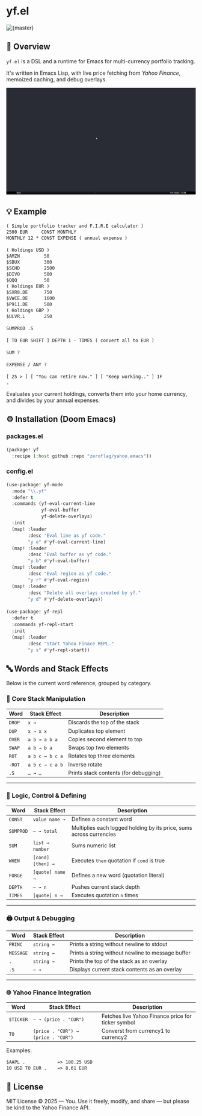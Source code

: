 # yf.el

![{master}](https://github.com/zeroflag/yahoo.emacs/actions/workflows/ci.yml/badge.svg)

## 📝 Overview

`yf.el` is a DSL and a runtime for Emacs for multi-currency portfolio tracking. 

It's written in Emacs Lisp, with live price fetching from *Yahoo Finance*, memoized caching, and debug overlays.

<img src="imgs/demo.gif" alt="fib" />



## 💡 Example

```Forth
( Simple portfolio tracker and F.I.R.E calculator )
2500 EUR     CONST MONTHLY
MONTHLY 12 * CONST EXPENSE ( annual expense )

( Holdings USD )
$AMZN         50
$SBUX         300
$SCHD         2500
$DIVO         500
$QQQ          50
( Holdings EUR )
$SXR8.DE      750
$VWCE.DE      1600
$P911.DE      500
( Holdings GBP )
$ULVR.L       250

SUMPROD .S

[ TO EUR SHIFT ] DEPTH 1 - TIMES ( convert all to EUR )

SUM ?

EXPENSE / ANY ?

[ 25 > ] [ "You can retire now." ] [ "Keep working.." ] IF
.

```

Evaluates your current holdings, converts them into your home currency, and divides by your annual expenses.

## ⚙️ Installation (Doom Emacs)

### packages.el

```lisp
(package! yf
  :recipe (:host github :repo "zeroflag/yahoo.emacs"))
```

### config.el

```lisp
(use-package! yf-mode
  :mode "\\.yf"
  :defer t
  :commands (yf-eval-current-line
             yf-eval-buffer
             yf-delete-overlays)
  :init
  (map! :leader
        :desc "Eval line as yf code."
        "y e" #'yf-eval-current-line)
  (map! :leader
        :desc "Eval buffer as yf code."
        "y b" #'yf-eval-buffer)
  (map! :leader
        :desc "Eval region as yf code."
        "y r" #'yf-eval-region)
  (map! :leader
        :desc "Delete all overlays created by yf."
        "y d" #'yf-delete-overlays))

(use-package! yf-repl
  :defer t
  :commands yf-repl-start
  :init
  (map! :leader
        :desc "Start Yahoo Finace REPL."
        "y s" #'yf-repl-start))
```

## 🔤 Words and Stack Effects

Below is the current word reference, grouped by category.

### 🔧 Core Stack Manipulation

| Word   | Stack Effect    | Description                           |
| ------ | --------------- | ------------------------------------- |
| `DROP` | `x →`           | Discards the top of the stack         |
| `DUP`  | `x → x x`       | Duplicates top element                |
| `OVER` | `a b → a b a`   | Copies second element to top          |
| `SWAP` | `a b → b a`     | Swaps top two elements                |
| `ROT`  | `a b c → b c a` | Rotates top three elements            |
| `-ROT` | `a b c → c a b` | Inverse rotate                        |
| `.S`   | `… → …`         | Prints stack contents (for debugging) |

---

### 🧠 Logic, Control & Defining 

| Word      | Stack Effect                            | Description                                   |
| --------- | --------------------------------------- | --------------------------------------------- |
| `CONST`   | `value name →`                          | Defines a constant word                                             |
| `SUMPROD` | `— → total`                             | Multiplies each logged holding by its price, sums across currencies |
| `SUM`     | `list → number`                         | Sums numeric list                                                   |
| `WHEN`    | `[cond] [then] →`                       | Executes `then` quotation if `cond` is true   |
| `FORGE`   | `[quote] name →`                        | Defines a new word (quotation literal)        |
| `DEPTH`   | `— → n`                                 | Pushes current stack depth                    |
| `TIMES`   | `[quote] n →`                           | Executes quotation `n` times                  |

---

### 🖨️ Output & Debugging

| Word     | Stack Effect   | Description                                          |
| ---------| -------------- | ---------------------------------------------------- |
| `PRINC`  | `string →`     | Prints a string without newline to stdout            |
| `MESSAGE`| `string →`     | Prints a string without newline to message buffer    |
| `.`      | `string →`     | Prints the top of the stack as an overlay            |
| `.S`     | `— →`          | Displays current stack contents as an overlay        |

---

### 🌐 Yahoo Finance Integration

| Word                 | Stack Effect                                | Description                                        |
| -------------------- | ------------------------------------------- | -------------------------------------------------- |
| `$TICKER`            | `— → (price . "CUR")`                       | Fetches live Yahoo Finance price for ticker symbol |
| `TO`                 | `(price . "CUR") → (price . "CUR")`         | Converst from currency1 to currency2               |

Examples:

```Forth
$AAPL .            => 180.25 USD
10 USD TO EUR .    => 8.61 EUR
```

## 📜 License

MIT License © 2025 — You.
Use it freely, modify, and share — but please be kind to the Yahoo Finance API.
